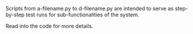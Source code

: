 Scripts from a-filename.py  to d-filename.py are intended to serve as step-by-step test runs for sub-functionalities of the system.

Read into the code for more details.

